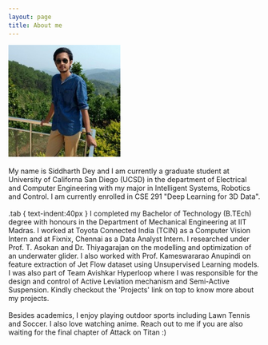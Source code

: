 ```yaml
---
layout: page
title: About me
---
```

![casual_photo](/assets/Photo_self_casual_small.jpg) <br /> <br />
My name is Siddharth Dey and I am currently a graduate student at University of Californa San Diego (UCSD) in the department of Electrical and Computer
Engineering with my major in Intelligent Systems, Robotics and Control. I am currently enrolled in CSE 291 "Deep Learning for 3D Data".
<br /> <br />
.tab { text-indent:40px }  I completed my Bachelor of Technology (B.TEch) degree with honours in the Department of Mechanical Engineering at IIT Madras. I worked at Toyota Connected India (TCIN) as a Computer Vision Intern and at Fixnix, Chennai as a Data Analyst Intern. I researched under Prof. T. Asokan and Dr. Thiyagarajan on the modelling and optimization of an underwater glider. I also worked with Prof. Kameswararao Anupindi on feature extraction of Jet Flow dataset using Unsupervised Learning models. I was also part of Team Avishkar Hyperloop where I was responsible for the design and control of Active Leviation mechanism and Semi-Active Suspension. Kindly checkout the 'Projects' link on top to know more about my projects.
<br /> <br />
Besides academics, I enjoy playing outdoor sports including Lawn Tennis and Soccer. I also love watching anime. Reach out to me if you are also waiting for the final chapter of Attack on Titan :)
